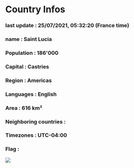 # Country  Infos
### last update : 25/07/2021, 05:32:20 (France time)

### name : Saint Lucia
### Population : 186'000
### Capital : Castries
### Region : Americas
### Languages : English
### Area : 616 km²
### Neighboring countries : 
### Timezones : UTC-04:00

### Flag :
![](https://restcountries.eu/data/lca.svg)